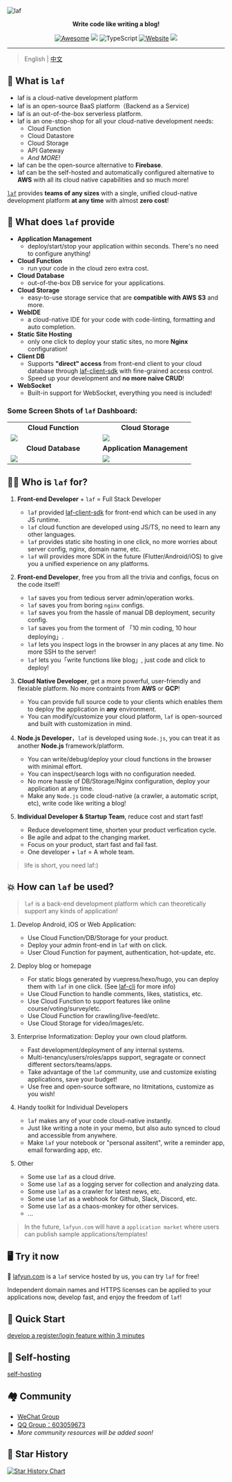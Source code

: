 ![laf](https://socialify.git.ci/labring/laf/image?description=1&descriptionEditable=Write%20code%20like%20writing%20a%20blog!&font=Inter&forks=1&language=1&name=1&owner=1&pattern=Circuit%20Board&stargazers=1&theme=Dark)

<div align="center">
  <p>
    <b>Write code like writing a blog!</b>
  </p>

  <p>
    
  [![Awesome](https://cdn.rawgit.com/sindresorhus/awesome/d7305f38d29fed78fa85652e3a63e154dd8e8829/media/badge.svg)](https://github.com/labring/laf)
  [![](https://img.shields.io/docker/pulls/lafyun/system-server)](https://hub.docker.com/r/lafyun/system-server)
  ![TypeScript](https://img.shields.io/badge/typescript-%23007ACC.svg?logo=typescript&logoColor=white)
  [![Website](https://img.shields.io/website?url=https%3A%2F%2Fdocs.lafyun.com&logo=Postwoman)](https://docs.lafyun.com/)
  <a href="https://oss.lafyun.com/wofnib-image/2022-04-22-14-21-MRJH9o.png"><img src="https://img.shields.io/badge/%E5%BE%AE%E4%BF%A1%E7%BE%A4-2000%2B-brightgreen"></a>

  </p>
</div>

---

> English | [中文](README.md)

## 👀 What is `laf`

- laf is a cloud-native development platform
- laf is an open-source BaaS platform（Backend as a Service)
- laf is an out-of-the-box serverless platform.
- laf is an one-stop-shop for all your cloud-native development needs:
  - Cloud Function
  - Cloud Datastore
  - Cloud Storage
  - API Gateway
  - _And MORE!_
- laf can be the open-source alternative to **Firebase**.
- laf can be the self-hosted and automatically configured alternative to **AWS** with all its cloud native capabilities and so much more!

[`laf`](https://github.com/labring/laf) provides **teams of any sizes** with a single, unified cloud-native development platform **at any time** with almost **zero cost**!

## 🎉 What does `laf` provide

- **Application Management**
  - deploy/start/stop your application within seconds. There's no need to configure anything!
- **Cloud Function**
  - run your code in the cloud zero extra cost.
- **Cloud Database**
  - out-of-the-box DB service for your applications.
- **Cloud Storage**
  - easy-to-use storage service that are **compatible with AWS S3** and more.
- **WebIDE**
  - a cloud-native IDE for your code with code-linting, formatting and auto completion.
- **Static Site Hosting**
  - only one click to deploy your static sites, no more **Nginx** configuration!
- **Client DB**
  - Supports **"direct" access** from front-end client to your cloud database through [laf-client-sdk](https://github.com/labring/laf/tree/main/packages/client-sdk) with fine-grained access control.
  - Speed up your development and **no more naive CRUD**!
- **WebSocket**
  - Built-in support for WebSocket, everything you need is included!

### Some Screen Shots of `laf` Dashboard:

<table>
  <tr>
      <td width="50%" align="center"><b>Cloud Function</b></td>
      <td width="50%" align="center"><b>Cloud Storage</b></td>
  </tr>
  <tr>
     <td><img src="https://9b069020-06e3-4949-83d9-992a52ca99fe.lafyun.com/file/laf_preview_screens/ide.png"/></td>
     <td><img src="https://9b069020-06e3-4949-83d9-992a52ca99fe.lafyun.com/file/laf_preview_screens/files.png"/></td>
  </tr>
  <tr>
      <td width="50%" align="center"><b>Cloud Database</b></td>
      <td width="50%" align="center"><b>Application Management</b></td>
  </tr>
  <tr>
     <td><img src="https://9b069020-06e3-4949-83d9-992a52ca99fe.lafyun.com/file/laf_preview_screens/collection.png"/></td>
     <td><img src="https://9b069020-06e3-4949-83d9-992a52ca99fe.lafyun.com/file/laf_preview_screens/apps.png"/></td>
  </tr>
</table>

## 👨‍💻 Who is `laf` for?

1. **Front-end Developer** + `laf` = Full Stack Developer
   - `laf` provided [laf-client-sdk](https://github.com/labring/laf/tree/main/packages/client-sdk) for front-end which can be used in any JS runtime.
   - `laf` cloud function are developed using JS/TS, no need to learn any other languages.
   - `laf` provides static site hosting in one click, no more worries about server config, nginx, domain name, etc.
   - `laf` will provides more SDK in the future (Flutter/Android/iOS) to give you a unified experience on any platforms.
2. **Front-end Developer**, free you from all the trivia and configs, focus on the code itself!

   - `laf` saves you from tedious server admin/operation works.
   - `laf` saves you from boring `nginx` configs.
   - `laf` saves you from the hassle of manual DB deployment, security config.
   - `laf` saves you from the torment of 「10 min coding, 10 hour deploying」.
   - `laf` lets you inspect logs in the browser in any places at any time. No more SSH to the server!
   - `laf` lets you「write functions like blog」, just code and click to deploy!

3. **Cloud Native Developer**, get a more powerful, user-friendly and flexiable platform. No more contraints from **AWS** or **GCP**!

   - You can provide full source code to your clients which enables them to deploy the application in **any** environment.
   - You can modify/customize your cloud platform, `laf` is open-sourced and built with customization in mind.

4. **Node.js Developer**，`laf` is developed using `Node.js`, you can treat it as another **Node.js** framework/platform.

   - You can write/debug/deploy your cloud functions in the browser with minimal effort.
   - You can inspect/search logs with no configuration needed.
   - No more hassle of DB/Storage/Nginx configuration, deploy your application at any time.
   - Make any `Node.js` code cloud-native (a crawler, a automatic script, etc), write code like writing a blog!

5. **Individual Developer & Startup Team**, reduce cost and start fast!
   - Reduce development time, shorten your product verfication cycle.
   - Be agile and adpat to the changing market.
   - Focus on your product, start fast and fail fast.
   - One developer + `laf` = A whole team.

> life is short, you need laf:)

## 💥 How can `laf` be used?

> `laf` is a back-end development platform which can theoretically support any kinds of application!

1. Develop Android, iOS or Web Application:

   - Use Cloud Function/DB/Storage for your product.
   - Deploy your admin front-end in `laf` with on click.
   - User Cloud Function for payment, authentication, hot-update, etc.

2. Deploy blog or homepage

   - For static blogs generated by vuepress/hexo/hugo, you can deploy them with `laf` in one click. (See [laf-cli](https://github.com/labring/laf-cli) for more info)
   - Use Cloud Function to handle comments, likes, statistics, etc.
   - Use Cloud Function to support features like online course/voting/survey/etc.
   - Use Cloud Function for crawling/live-feed/etc.
   - Use Cloud Storage for video/images/etc.

3. Enterprise Informatization: Deploy your own cloud platform.

   - Fast development/deployment of any internal systems.
   - Multi-tenancy/users/roles/apps support, segragate or connect different sectors/teams/apps.
   - Take advantage of the `laf` community, use and customize existing applications, save your budget!
   - Use free and open-source software, no litmitations, customize as you wish!

4. Handy toolkit for Individual Developers

   - `laf` makes any of your code cloud-native instantly.
   - Just like writing a note in your memo, but also auto synced to cloud and accessible from anywhere.
   - Make `laf` your notebook or "personal assitent", write a reminder app, email forwarding app, etc.

5. Other
   - Some use `laf` as a cloud drive.
   - Some use `laf` as a logging server for collection and analyzing data.
   - Some use `laf` as a crawler for latest news, etc.
   - Some use `laf` as a webhook for Github, Slack, Discord, etc.
   - Some use `laf` as a chaos-monkey for other services.
   - ...

> In the future, `lafyun.com` will have a `application market` where users can publish sample applications/templates!

## 🖥 Try it now

🎉 [lafyun.com](http://www.lafyun.com) is a `laf` service hosted by us, you can try `laf` for free!

Independent domain names and HTTPS licenses can be applied to your applications now, develop fast, and enjoy the freedom of `laf`!

## 🚀 Quick Start

[develop a register/login feature within 3 minutes](./docs/guide/quick-start/index.md)

## 🎉 Self-hosting

[self-hosting](./deploy/scripts/README.md)

## 🏘️ Community

- [WeChat Group](https://oss.lafyun.com/wofnib-image/2022-04-22-14-21-MRJH9o.png)
- [QQ Group：603059673](https://jq.qq.com/?_wv=1027&k=DdRCCiuz)
- _More community resources will be added soon!_

## 🌟 Star History

[![Star History Chart](https://api.star-history.com/svg?repos=labring/laf&type=Date)](https://star-history.com/#labring/laf&Date)
